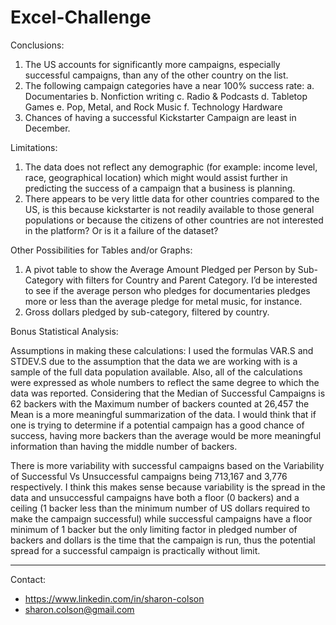 # Excel-Challenge

Conclusions:
  1.	The US accounts for significantly more campaigns, especially successful campaigns, than any of the other country on the list.
  2.	The following campaign categories have a near 100% success rate:
    a.	Documentaries
    b.	Nonfiction writing
    c.	Radio & Podcasts
    d.	Tabletop Games
    e.	Pop, Metal, and Rock Music
    f.	Technology Hardware
  3.	Chances of having a successful Kickstarter Campaign are least in December.

Limitations:
  1.	The data does not reflect any demographic (for example: income level, race, geographical location) which might would assist further in predicting the success of a campaign that a business is planning.
  2.	There appears to be very little data for other countries compared to the US, is this because kickstarter is not readily available to those general populations or because the citizens of other countries are not interested in the platform? Or is it a failure of the dataset?

Other Possibilities for Tables and/or Graphs:
  1.	A pivot table to show the Average Amount Pledged per Person by Sub-Category with filters for Country and Parent Category. I’d be interested to see if the average person who pledges for documentaries pledges more or less than the average pledge for metal music, for instance.
  2.	Gross dollars pledged by sub-category, filtered by country. 

Bonus Statistical Analysis:
  
  Assumptions in making these calculations: I used the formulas VAR.S and STDEV.S due to the assumption that the data we are working with is a sample of the full data population available. Also, all of the calculations were expressed as whole numbers to reflect the same degree to which the data was reported.
Considering that the Median of Successful Campaigns is 62 backers with the Maximum number of backers counted at 26,457 the Mean is a more meaningful summarization of the data. I would think that if one is trying to determine if a potential campaign has a good chance of success, having more backers than the average would be more meaningful information than having the middle number of backers. 
  
  There is more variability with successful campaigns based on the Variability of Successful Vs Unsuccessful campaigns being 713,167 and 3,776 respectively. I think this makes sense because variability is the spread in the data and unsuccessful campaigns have both a floor (0 backers) and a ceiling (1 backer less than the minimum number of US dollars required to make the campaign successful) while successful campaigns have a floor minimum of 1 backer but the only limiting factor in pledged number of backers and dollars is the time that the campaign is run, thus the potential spread for a successful campaign is practically without limit. 
<hr>
Contact:

* https://www.linkedin.com/in/sharon-colson
* sharon.colson@gmail.com
